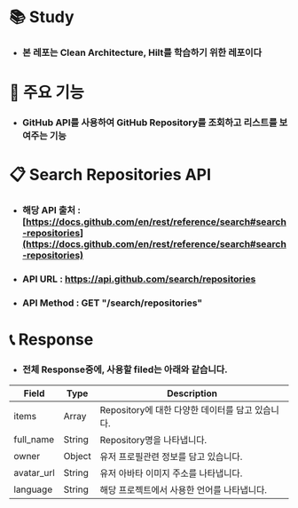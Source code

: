 # 📚 Study 

- ### 본 레포는 Clean Architecture, Hilt를 학습하기 위한 레포이다

# 📌 주요 기능

- ### GitHub API를 사용하여 GitHub Repository를 조회하고 리스트를 보여주는 기능

# 📋 Search Repositories API

- ### 해당 API 출처 : [https://docs.github.com/en/rest/reference/search#search-repositories](https://docs.github.com/en/rest/reference/search#search-repositories)
- ### API URL : https://api.github.com/search/repositories
- ### API Method : GET "/search/repositories"

# 📞 Response

- ### 전체 Response중에, 사용할 filed는 아래와 같습니다.
| Field | Type | Description |
| --- | --- | --- |
| items | Array | Repository에 대한 다양한 데이터를 담고 있습니다. |
| full_name | String | Repository명을 나타냅니다. |
| owner | Object | 유저 프로필관련 정보를 담고 있습니다. |
| avatar_url | String | 유저 아바타 이미지 주소를 나타냅니다. |
| language | String | 해당 프로젝트에서 사용한 언어를 나타냅니다. |

